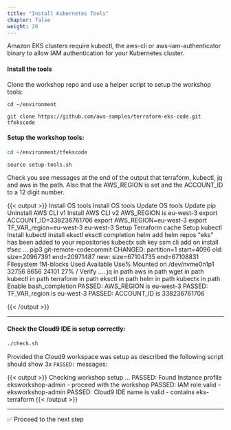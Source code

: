 ```yaml
---
title: "Install Kubernetes Tools"
chapter: false
weight: 20
---
```


Amazon EKS clusters require kubectl, the aws-cli or aws-iam-authenticator
binary to allow IAM authentication for your Kubernetes cluster.

<!--
When you fist open the IDE you will see the auto load of the git hub repo in the terminal

{{< output >}}
/tmp/git-cloning-runner-1605447789774-026172363884.sh
~/environment $ /tmp/git-cloning-runner-1605447789774-026172363884.sh
Cloning into '/home/ec2-user/environment/tfekscode'...
remote: Enumerating objects: 1032, done.
remote: Counting objects: 100% (1032/1032), done.
remote: Compressing objects: 100% (549/549), done.
remote: Total 1032 (delta 530), reused 976 (delta 474), pack-reused 0
Receiving objects: 100% (1032/1032), 393.22 KiB | 493.00 KiB/s, done.
Resolving deltas: 100% (530/530), done.

Navigate to your cloned repository by typing "cd /home/ec2-user/environment/tfekscode" to start working with "https://github.com/aws-samples/terraform-eks-code.git"

To set your display name run "git config --global user.name YOUR_USER_NAME"
To set your display email run "git config --global user.email YOUR_EMAIL_ADDRESS"

~/environment $ 

{{< /output >}}
-->


#### Install the tools

Clone the workshop repo and use a helper script to setup the workshop tools: 

```
cd ~/environment
```

```
git clone https://github.com/aws-samples/terraform-eks-code.git tfekscode
```

#### Setup the workshop tools:

```bash
cd ~/environment/tfekscode
```

```
source setup-tools.sh
```

Check you see messages at the end of the output that terraform, kubectl, jq and aws in the path. Also that the AWS_REGION is set and the ACCOUNT_ID to a 12 digit number.

{{< output >}}
Install OS tools
Install OS tools
Update OS tools
Update pip
Uninstall AWS CLI v1
Install AWS CLI v2
AWS_REGION is eu-west-3
export ACCOUNT_ID=338236761706
export AWS_REGION=eu-west-3
export TF_VAR_region=eu-west-3
eu-west-3
Setup Terraform cache
Setup kubectl
Install kubectl
install eksctl
eksctl completion
helm
add helm repos
"eks" has been added to your repositories
kubectx
ssh key
ssm cli add on
install tfsec ...
pip3
git-remote-codecommit
CHANGED: partition=1 start=4096 old: size=20967391 end=20971487 new: size=67104735 end=67108831
Filesystem     1M-blocks  Used Available Use% Mounted on
/dev/nvme0n1p1     32756  8656     24101  27% /
Verify ....
jq in path
aws in path
wget in path
kubectl in path
terraform in path
eksctl in path
helm in path
kubectx in path
Enable bash_completion
PASSED: AWS_REGION is eu-west-3
PASSED: TF_VAR_region is eu-west-3
PASSED: ACCOUNT_ID is 338236761706

{{< /output >}}

---

#### Check the Cloud9 IDE is setup correctly:

```bash
./check.sh
```

Provided the Cloud9 workspace was setup as described the following script should show 3x `PASSED:` messages:

{{< output >}}
Checking workshop setup ...
PASSED: Found Instance profile eksworkshop-admin - proceed with the workshop
PASSED: IAM role valid - eksworkshop-admin
PASSED: Cloud9 IDE name is valid - contains eks-terraform
{{< /output >}}


----


:white_check_mark: Proceed to the next step

